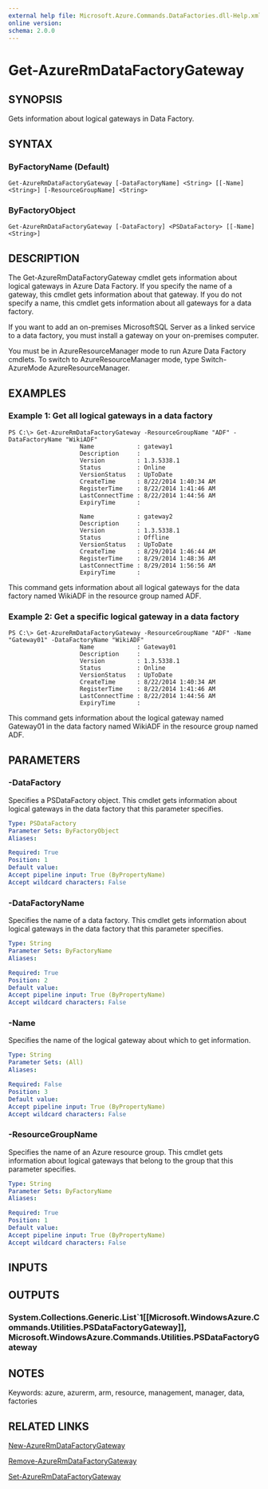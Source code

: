 ```yaml
---
external help file: Microsoft.Azure.Commands.DataFactories.dll-Help.xml
online version: 
schema: 2.0.0
---
```


# Get-AzureRmDataFactoryGateway
## SYNOPSIS
Gets information about logical gateways in Data Factory.

## SYNTAX

### ByFactoryName (Default)
```
Get-AzureRmDataFactoryGateway [-DataFactoryName] <String> [[-Name] <String>] [-ResourceGroupName] <String>
```

### ByFactoryObject
```
Get-AzureRmDataFactoryGateway [-DataFactory] <PSDataFactory> [[-Name] <String>]
```

## DESCRIPTION
The Get-AzureRmDataFactoryGateway cmdlet gets information about logical gateways in Azure Data Factory.
If you specify the name of a gateway, this cmdlet gets information about that gateway.
If you do not specify a name, this cmdlet gets information about all gateways for a data factory.

If you want to add an on-premises MicrosoftSQL Server as a linked service to a data factory, you must install a gateway on your on-premises computer.

You must be in AzureResourceManager mode to run Azure Data Factory cmdlets.
To switch to AzureResourceManager mode, type Switch-AzureMode AzureResourceManager.

## EXAMPLES

### Example 1: Get all logical gateways in a data factory
```
PS C:\> Get-AzureRmDataFactoryGateway -ResourceGroupName "ADF" -DataFactoryName "WikiADF"
                    Name            : gateway1
                    Description     :
                    Version         : 1.3.5338.1
                    Status          : Online
                    VersionStatus   : UpToDate
                    CreateTime      : 8/22/2014 1:40:34 AM
                    RegisterTime    : 8/22/2014 1:41:46 AM
                    LastConnectTime : 8/22/2014 1:44:56 AM
                    ExpiryTime      :

                    Name            : gateway2
                    Description     :
                    Version         : 1.3.5338.1
                    Status          : Offline
                    VersionStatus   : UpToDate
                    CreateTime      : 8/29/2014 1:46:44 AM
                    RegisterTime    : 8/29/2014 1:48:36 AM
                    LastConnectTime : 8/29/2014 1:56:56 AM
                    ExpiryTime      :
```

This command gets information about all logical gateways for the data factory named WikiADF in the resource group named ADF.

### Example 2: Get a specific logical gateway in a data factory
```
PS C:\> Get-AzureRmDataFactoryGateway -ResourceGroupName "ADF" -Name "Gateway01" -DataFactoryName "WikiADF"
                    Name            : Gateway01
                    Description     :
                    Version         : 1.3.5338.1
                    Status          : Online
                    VersionStatus   : UpToDate
                    CreateTime      : 8/22/2014 1:40:34 AM
                    RegisterTime    : 8/22/2014 1:41:46 AM
                    LastConnectTime : 8/22/2014 1:44:56 AM
                    ExpiryTime      :
```

This command gets information about the logical gateway named Gateway01 in the data factory named WikiADF in the resource group named ADF.

## PARAMETERS

### -DataFactory
Specifies a PSDataFactory object.
This cmdlet gets information about logical gateways in the data factory that this parameter specifies.

```yaml
Type: PSDataFactory
Parameter Sets: ByFactoryObject
Aliases: 

Required: True
Position: 1
Default value: 
Accept pipeline input: True (ByPropertyName)
Accept wildcard characters: False
```

### -DataFactoryName
Specifies the name of a data factory.
This cmdlet gets information about logical gateways in the data factory that this parameter specifies.

```yaml
Type: String
Parameter Sets: ByFactoryName
Aliases: 

Required: True
Position: 2
Default value: 
Accept pipeline input: True (ByPropertyName)
Accept wildcard characters: False
```

### -Name
Specifies the name of the logical gateway about which to get information.

```yaml
Type: String
Parameter Sets: (All)
Aliases: 

Required: False
Position: 3
Default value: 
Accept pipeline input: True (ByPropertyName)
Accept wildcard characters: False
```

### -ResourceGroupName
Specifies the name of an Azure resource group.
This cmdlet gets information about logical gateways that belong to the group that this parameter specifies.

```yaml
Type: String
Parameter Sets: ByFactoryName
Aliases: 

Required: True
Position: 1
Default value: 
Accept pipeline input: True (ByPropertyName)
Accept wildcard characters: False
```

## INPUTS

## OUTPUTS

### System.Collections.Generic.List`1[[Microsoft.WindowsAzure.Commands.Utilities.PSDataFactoryGateway]], Microsoft.WindowsAzure.Commands.Utilities.PSDataFactoryGateway

## NOTES
Keywords: azure, azurerm, arm, resource, management, manager, data, factories

## RELATED LINKS

[New-AzureRmDataFactoryGateway]()

[Remove-AzureRmDataFactoryGateway]()

[Set-AzureRmDataFactoryGateway]()

